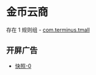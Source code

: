 # 金币云商

存在 1 规则组 - [com.terminus.tmall](/src/apps/com.terminus.tmall.ts)

## 开屏广告

- [快照-0](https://i.gkd.li/import/import/13199252)

